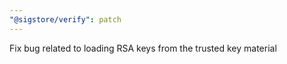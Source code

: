 ```yaml
---
"@sigstore/verify": patch
---
```


Fix bug related to loading RSA keys from the trusted key material
